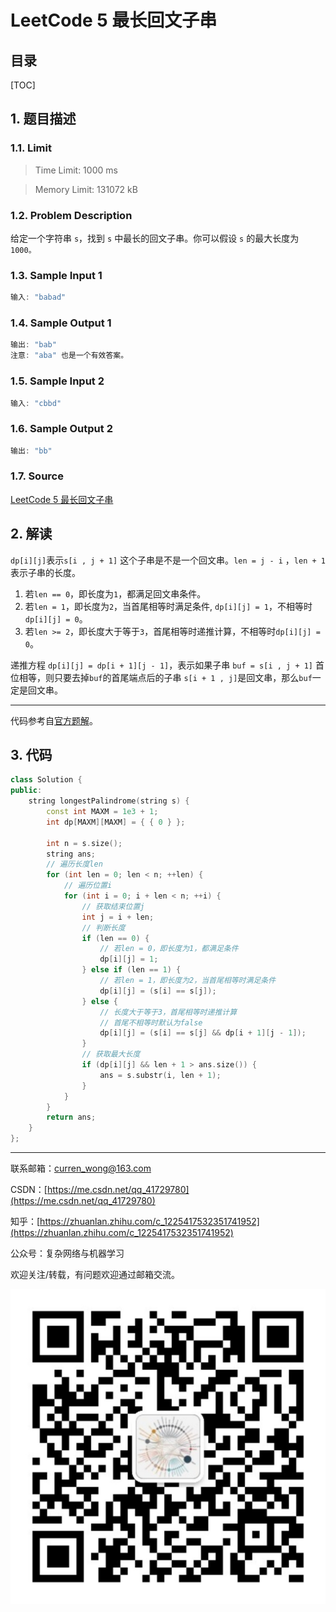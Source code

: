 LeetCode 5 最长回文子串
===

目录
---

[TOC]

## 1. 题目描述

### 1.1. Limit

>Time Limit: 1000 ms

>Memory Limit: 131072 kB

### 1.2. Problem Description

给定一个字符串 `s`，找到 `s` 中最长的回文子串。你可以假设 `s` 的最大长度为 `1000。`

### 1.3. Sample Input 1

```cpp
输入: "babad"
```

### 1.4. Sample Output 1

```cpp
输出: "bab"
注意: "aba" 也是一个有效答案。
```

### 1.5. Sample Input 2

```cpp
输入: "cbbd"
```

### 1.6. Sample Output 2

```cpp
输出: "bb"
```

### 1.7. Source

[LeetCode 5 最长回文子串](https://leetcode-cn.com/problems/longest-palindromic-substring/)

## 2. 解读

`dp[i][j]`表示`s[i , j + 1]` 这个子串是不是一个回文串。`len = j - i` ，`len + 1`表示子串的长度。

1. 若`len == 0`，即长度为`1`，都满足回文串条件。
2. 若`len = 1`，即长度为`2`，当首尾相等时满足条件, `dp[i][j] = 1`，不相等时`dp[i][j] = 0`。
3. 若`len >= 2`，即长度大于等于`3`，首尾相等时递推计算，不相等时`dp[i][j] = 0`。

递推方程 `dp[i][j] = dp[i + 1][j - 1]`，表示如果子串 `buf = s[i , j + 1]` 首位相等，则只要去掉`buf`的首尾端点后的子串 `s[i + 1 , j]`是回文串，那么`buf`一定是回文串。

---

代码参考自[官方题解](https://leetcode-cn.com/problems/longest-palindromic-substring/solution/zui-chang-hui-wen-zi-chuan-by-leetcode-solution/)。

## 3. 代码

```cpp
class Solution {
public:
    string longestPalindrome(string s) {
        const int MAXM = 1e3 + 1;
        int dp[MAXM][MAXM] = { { 0 } };

        int n = s.size();
        string ans;
        // 遍历长度len
        for (int len = 0; len < n; ++len) {
            // 遍历位置i
            for (int i = 0; i + len < n; ++i) {
                // 获取结束位置j
                int j = i + len;
                // 判断长度
                if (len == 0) {
                    // 若len = 0，即长度为1，都满足条件
                    dp[i][j] = 1;
                } else if (len == 1) {
                    // 若len = 1，即长度为2，当首尾相等时满足条件
                    dp[i][j] = (s[i] == s[j]);
                } else {
                    // 长度大于等于3，首尾相等时递推计算
                    // 首尾不相等时默认为false
                    dp[i][j] = (s[i] == s[j] && dp[i + 1][j - 1]);
                }
                // 获取最大长度
                if (dp[i][j] && len + 1 > ans.size()) {
                    ans = s.substr(i, len + 1);
                }
            }
        }
        return ans;
    }
};
```

---

联系邮箱：curren_wong@163.com

CSDN：[https://me.csdn.net/qq_41729780](https://me.csdn.net/qq_41729780)

知乎：[https://zhuanlan.zhihu.com/c_1225417532351741952](https://zhuanlan.zhihu.com/c_1225417532351741952)

公众号：复杂网络与机器学习

欢迎关注/转载，有问题欢迎通过邮箱交流。

![二维码](../../../img/WeChat/QRCode.jpg)

